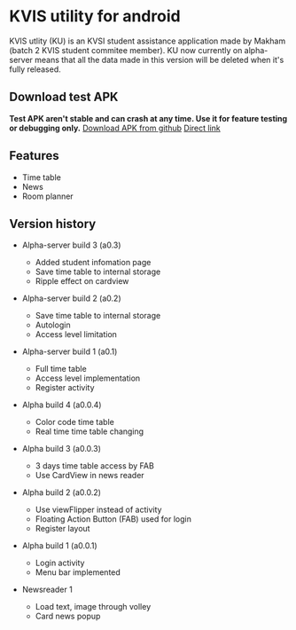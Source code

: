 # KVIS utility for android
KVIS utlity (KU) is an KVSI student assistance application made by Makham (batch 2 KVIS student commitee member). KU now currently on alpha-server means that all the data made in this version will be deleted when it's fully released. 

## Download test APK
**Test APK aren't stable and can crash at any time. Use it for feature testing or debugging only.**
[Download APK from github](https://github.com/Ttanasart-pt/KVIS-utility-android)
[Direct link](https://github.com/Ttanasart-pt/KVIS-utility-android/blob/master/app-debug%20a0.3.apk?raw=true)

## Features
* Time table
* News
* Room planner

## Version history
* Alpha-server build 3 (a0.3)
	* Added student infomation page
	* Save time table to internal storage
	* Ripple effect on cardview

* Alpha-server build 2 (a0.2)
	* Save time table to internal storage
	* Autologin
	* Access level limitation

* Alpha-server build 1 (a0.1)
	* Full time table
	* Access level implementation
	* Register activity

* Alpha build 4 (a0.0.4)
	* Color code time table
	* Real time time table changing

* Alpha build 3 (a0.0.3)
	* 3 days time table access by FAB
	* Use CardView in news reader

* Alpha build 2 (a0.0.2)
	* Use viewFlipper instead of activity 
	* Floating Action Button (FAB) used for login
	* Register layout

* Alpha build 1 (a0.0.1)
	* Login activity
	* Menu bar implemented 

* Newsreader 1 
	* Load text, image through volley
	* Card news popup
